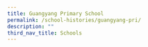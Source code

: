 ```yaml
---
title: Guangyang Primary School
permalink: /school-histories/guangyang-pri/
description: ""
third_nav_title: Schools
---
```


